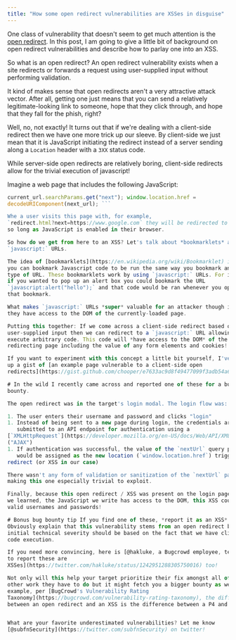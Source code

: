 ```yaml
---
title: "How some open redirect vulnerabilities are XSSes in disguise"
---
```

One class of vulnerability that doesn't seem to get much attention is the [open
redirect](https://cheatsheetseries.owasp.org/cheatsheets/Unvalidated_Redirects_and_Forwards_Cheat_Sheet.html).
In this post, I am going to give a little bit of background on open redirect
vulnerabilities and describe how to parlay one into an XSS.

So what is an open redirect? An open redirect vulnerability exists when a site
redirects or forwards a request using user-supplied input without performing
validation.

It kind of makes sense that open redirects aren't a very attractive attack
vector. After all, getting one just means that you can send a relatively
legitimate-looking link to someone, hope that they click through, and hope that
they fall for the phish, right?

Well, no, not exactly! It turns out that if we're dealing with a client-side
redirect then we have one more trick up our sleeve. By client-side we just mean
that it is JavaScript initiating the redirect instead of a server sending along
a `Location` header with a `3XX` status code.

While server-side open redirects are relatively boring, client-side redirects
allow for the trivial execution of javascript!

Imagine a web page that includes the following JavaScript:

```javascript current_url = new URL(window.location.href); next_url =
current_url.searchParams.get("next"); window.location.href =
decodeURIComponent(next_url); ```

Whe a user visits this page with, for example,
`redirect.html?next=https://www.google.com` they will be redirected to Google
so long as JavaScript is enabled in their browser.

So how do we get from here to an XSS? Let's talk about *bookmarklets* and
`javascript:` URLs.

The idea of [bookmarklets](https://en.wikipedia.org/wiki/Bookmarklet) is that
you can bookmark Javascript code to be run the same way you bookmark any other
type of URL. These bookmarklets work by using `javascript:` URLs. For instance,
if you wanted to pop up an alert box you could bookmark the URL
`javascript:alert("hello");` and that code would be ran whenever you opened
that bookmark.

What makes `javascript:` URLs *super* valuable for an attacker though is that
they have access to the DOM of the currently-loaded page.

Putting this together: If we come across a client-side redirect based on
user-supplied input then we can redirect to a `javascript:` URL allowing us to
execute arbitrary code. This code will *have access to the DOM* of the
redirecting page including the value of any form elements and cookies!

If you want to experiment with this concept a little bit yourself, I've thrown
up a gist of [an example page vulnerable to a client-side open
redirects](https://gist.github.com/chooper/e7633ac9d8f49477099f3adb54a61cb5).

# In the wild I recently came across and reported one of these for a bug
bounty.

The open redirect was in the target's login modal. The login flow was:

1. The user enters their username and password and clicks "login"
1. Instead of being sent to a new page during login, the credentials are
   submitted to an API endpoint for authentication using a
[`XMLHttpRequest`](https://developer.mozilla.org/en-US/docs/Web/API/XMLHttpRequest/Using_XMLHttpRequest)
("AJAX")
1. If authentication was successful, the value of the `nextUrl` query parameter
   would be assigned as the new location (`window.location.href`) triggering a
redirect (or XSS in our case)

There wasn't any form of validation or sanitization of the `nextUrl` parameter
making this one especially trivial to exploit.

Finally, because this open redirect / XSS was present on the login page and, as
we learned, the JavaScript we write has access to the DOM, this XSS could steal
valid usernames and passwords!

# Bonus bug bounty tip If you find one of these, *report it as an XSS*.
Obviously explain that this vulnerability stems from an open redirect but your
initial technical severity should be based on the fact that we have client-side
code execution.

If you need more convincing, here is [@hakluke, a Bugcrowd employee, telling me
to report these are
XSSes](https://twitter.com/hakluke/status/1242951288305750016) too!

Not only will this help your target prioritize their fix amongst all of the
other work they have to do but it might fetch you a bigger bounty as well! For
example, per [BugCrowd's Vulnerability Rating
Taxonomy](https://bugcrowd.com/vulnerability-rating-taxonomy), the difference
between an open redirect and an XSS is the difference between a P4 and a P3.


What are your favorite underestimated vulnerabilities? Let me know
[@subfnSecurity](https://twitter.com/subfnSecurity) on twitter!
